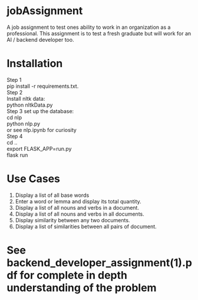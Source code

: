 # jobAssignment
A job assignment to test ones ability to work in an organization as a professional.
This assignment is to test a fresh graduate but will work for an AI / backend developer too.
# Installation
Step 1  
pip install -r requirements.txt.   
Step 2   
Install nltk data:  
python nltkData.py     
Step 3 set up the database:  
cd nlp  
python nlp.py  
or see nlp.ipynb for curiosity  
Step 4  
cd ..  
export FLASK_APP=run.py  
flask run  
# Use Cases
1. Display a list of all base words  
2. Enter a word or lemma and display its total quantity. 
3. Display a list of all nouns and verbs in a document.
4. Display a list of all nouns and verbs in all documents.
5. Display similarity between any two documents.
6. Display a list of similarities between all pairs of document.

# See backend_developer_assignment(1).pdf for complete in depth understanding of the problem
